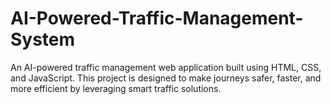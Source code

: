 # AI-Powered-Traffic-Management-System
An AI-powered traffic management web application built using HTML, CSS, and JavaScript. This project is designed to make journeys safer, faster, and more efficient by leveraging smart traffic solutions.
